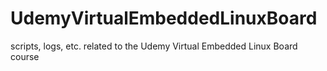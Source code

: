 # UdemyVirtualEmbeddedLinuxBoard
scripts, logs, etc. related to the Udemy Virtual Embedded Linux Board course
